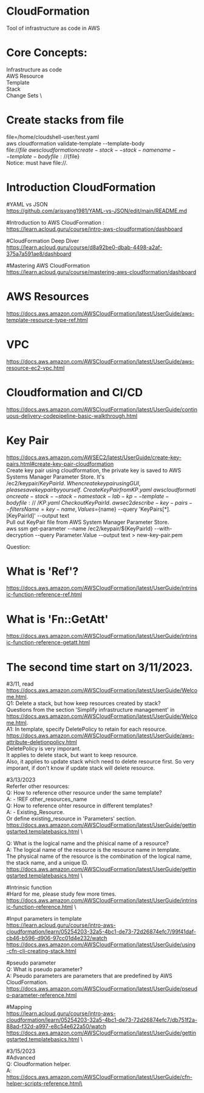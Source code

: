 # CloudFormation
Tool of infrastructure as code in AWS

# Core Concepts: 
Infrastructure as code \
AWS Resource \
Template \
Stack \
Change Sets \

# Create stacks from file
file=/home/cloudshell-user/test.yaml \
aws cloudformation validate-template --template-body file://${file} \
aws cloudformation create-stack --stack-name name --template-body file://${file} \
Notice: must have file://.

# Introduction CloudFormation
#YAML vs JSON \
https://github.com/arisyang1981/YAML-vs-JSON/edit/main/README.md 

#Introduction to AWS CloudFormation : \
https://learn.acloud.guru/course/intro-aws-cloudformation/dashboard 

#CloudFormation Deep Diver \
https://learn.acloud.guru/course/d8a92be0-dbab-4498-a2af-375a7a591ae8/dashboard 

#Mastering AWS CloudFormation \
https://learn.acloud.guru/course/mastering-aws-cloudformation/dashboard

# AWS Resources 
https://docs.aws.amazon.com/AWSCloudFormation/latest/UserGuide/aws-template-resource-type-ref.html

# VPC
https://docs.aws.amazon.com/AWSCloudFormation/latest/UserGuide/aws-resource-ec2-vpc.html 

# Cloudformation and CI/CD
https://docs.aws.amazon.com/AWSCloudFormation/latest/UserGuide/continuous-delivery-codepipeline-basic-walkthrough.html

# Key Pair
https://docs.aws.amazon.com/AWSEC2/latest/UserGuide/create-key-pairs.html#create-key-pair-cloudformation \
Create key pair using cloudformation, the private key is saved to AWS Systems Manager Parameter Store. It's /ec2/keypair/${KeyPairId}. \
When create key pair using GUI, please save key pair by yourself. \
Create Key Pair from KP.yaml \
aws cloudformation create-stack --stack-name stack-lab-kp --template-body file://~/KP.yaml \
Check out KeyPairId. \
aws ec2 describe-key-pairs --filters Name=key-name,Values=${name} --query 'KeyPairs[*].[KeyPairId]' --output text \
Pull out KeyPair file from AWS System Manager Parameter Store. \
aws ssm get-parameter --name /ec2/keypair/${KeyPairId} --with-decryption --query Parameter.Value --output text > new-key-pair.pem

Question:
# What is 'Ref'?
https://docs.aws.amazon.com/AWSCloudFormation/latest/UserGuide/intrinsic-function-reference-ref.html
# What is 'Fn::GetAtt'
https://docs.aws.amazon.com/AWSCloudFormation/latest/UserGuide/intrinsic-function-reference-getatt.html


# The second time start on 3/11/2023.
#3/11, read https://docs.aws.amazon.com/AWSCloudFormation/latest/UserGuide/Welcome.html. \
Q1: Delete a stack, but how keep resources created by stack? \
Questions from the section 'Simplify infrastructure management' in https://docs.aws.amazon.com/AWSCloudFormation/latest/UserGuide/Welcome.html. \
A1: In template, specify DeletePolicy to retain for each resource. \
https://docs.aws.amazon.com/AWSCloudFormation/latest/UserGuide/aws-attribute-deletionpolicy.html \
DeletePolicy is very imporant. \
It applies to delete stack, but want to keep resource. \
Also, it applies to update stack which need to delete resource first. So very imporant, if don't know if update stack will delete resource.

#3/13/2023 \
Referfer other resources: \
Q: How to reference other resource under the same template? \
A: - !REF other_resources_name \
Q: How to reference ohter resource in different templates? \
A: - Existing_Resource. \
Or define existing_resource in 'Parameters' section. \
https://docs.aws.amazon.com/AWSCloudFormation/latest/UserGuide/gettingstarted.templatebasics.html \

Q: What is the logical name and the phisical name of a resource? \
A: The logical name of the resource is the resource name in template. \
The physical name of the resource is the combination of the logical name, the stack name, and a unique ID. \
https://docs.aws.amazon.com/AWSCloudFormation/latest/UserGuide/gettingstarted.templatebasics.html \

#Intrinsic function \
#Hard for me, please study few more times. \
https://docs.aws.amazon.com/AWSCloudFormation/latest/UserGuide/intrinsic-function-reference.html \

#Input parameters in template \
https://learn.acloud.guru/course/intro-aws-cloudformation/learn/05254203-32a5-4bc1-de73-72d26874efc7/99f41daf-cb46-b596-d906-97cc01d4e232/watch \
https://docs.aws.amazon.com/AWSCloudFormation/latest/UserGuide/using-cfn-cli-creating-stack.html

#pseudo parameter \
Q: What is pseudo parameter? \
A: Pseudo parameters are parameters that are predefined by AWS CloudFormation. \
https://docs.aws.amazon.com/AWSCloudFormation/latest/UserGuide/pseudo-parameter-reference.html 

#Mapping \
https://learn.acloud.guru/course/intro-aws-cloudformation/learn/05254203-32a5-4bc1-de73-72d26874efc7/db751f2a-88ad-f32d-a997-e8c54e622a50/watch \
https://docs.aws.amazon.com/AWSCloudFormation/latest/UserGuide/gettingstarted.templatebasics.html \

#3/15/2023 \
#Advanced \
Q: Cloudformation helper.  
A: https://docs.aws.amazon.com/AWSCloudFormation/latest/UserGuide/cfn-helper-scripts-reference.html\
